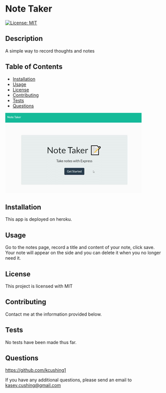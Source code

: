 # Note Taker

[![License: MIT](https://img.shields.io/badge/License-MIT-yellow.svg)](https://opensource.org/licenses/MIT)

## Description

A simple way to record thoughts and notes

## Table of Contents

- [Installation](#installation)
- [Usage](#usage)
- [License](#license)
- [Contributing](#contributing)
- [Tests](#tests)
- [Questions](#questions)

![Note Taker Demo](./Assets/note-taker-demo.gif)

## Installation

This app is deployed on heroku. 

## Usage

Go to the notes page, record a title and content of your note, click save. Your note will appear on the side and you can delete it when you no longer need it.

## License

This project is licensed with MIT

## Contributing

Contact me at the information provided below.

## Tests

No tests have been made thus far.

## Questions

https://github.com/kcushing1

If you have any additional questions, please send an email to kasey.cushing@gmail.com
